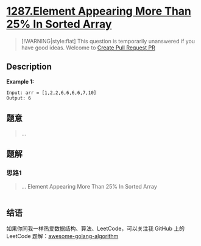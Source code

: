 # [1287.Element Appearing More Than 25% In Sorted Array][title]

> [!WARNING|style:flat]
> This question is temporarily unanswered if you have good ideas. Welcome to [Create Pull Request PR](https://github.com/kylesliu/awesome-golang-algorithm)

## Description

**Example 1:**

```
Input: arr = [1,2,2,6,6,6,6,7,10]
Output: 6
```

## 题意
> ...

## 题解

### 思路1
> ...
Element Appearing More Than 25% In Sorted Array
```go
```


## 结语

如果你同我一样热爱数据结构、算法、LeetCode，可以关注我 GitHub 上的 LeetCode 题解：[awesome-golang-algorithm][me]

[title]: https://leetcode.com/problems/element-appearing-more-than-25-in-sorted-array/
[me]: https://github.com/kylesliu/awesome-golang-algorithm
